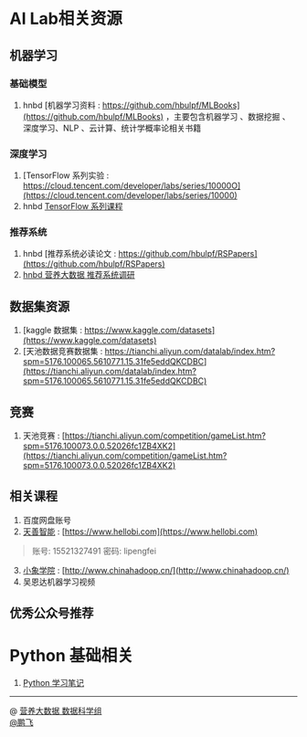 # AI Lab相关资源

## 机器学习
### 基础模型
1. hnbd [机器学习资料 : https://github.com/hbulpf/MLBooks](https://github.com/hbulpf/MLBooks) ，主要包含机器学习 、数据挖掘 、深度学习、NLP 、云计算、统计学概率论相关书籍

### 深度学习
1. [TensorFlow 系列实验 : https://cloud.tencent.com/developer/labs/series/10000O](https://cloud.tencent.com/developer/labs/series/10000)
1. hnbd [TensorFlow 系列课程](https://github.com/hbulpf/TensorFlow-Course)

### 推荐系统
1. hnbd [推荐系统必读论文 : https://github.com/hbulpf/RSPapers](https://github.com/hbulpf/RSPapers)
2. [hnbd 营养大数据 推荐系统调研](http://git.quietalk.cn/hnbd/data/hnbd_recomment_system)

## 数据集资源
1. [kaggle 数据集 : https://www.kaggle.com/datasets](https://www.kaggle.com/datasets)
2. [天池数据竞赛数据集 : https://tianchi.aliyun.com/datalab/index.htm?spm=5176.100065.5610771.15.31fe5eddQKCDBC](https://tianchi.aliyun.com/datalab/index.htm?spm=5176.100065.5610771.15.31fe5eddQKCDBC)

## 竞赛
1. 天池竞赛 : [https://tianchi.aliyun.com/competition/gameList.htm?spm=5176.100073.0.0.52026fc1ZB4XK2](https://tianchi.aliyun.com/competition/gameList.htm?spm=5176.100073.0.0.52026fc1ZB4XK2)

## 相关课程
1. 百度网盘账号
2. [天善智能](https://www.hellobi.com/) : [https://www.hellobi.com](https://www.hellobi.com)
> 账号: 15521327491  密码: lipengfei
3. [小象学院](http://www.chinahadoop.cn/) : [http://www.chinahadoop.cn/](http://www.chinahadoop.cn/)
4. 吴恩达机器学习视频

## 优秀公众号推荐

# Python 基础相关
1. [Python 学习笔记](./python.md)
------------
@  [营养大数据 数据科学组](http://git.quietalk.cn/hnbd/data)      
[@鹏飞](http://git.hnbdata.cn/lipengfei)
